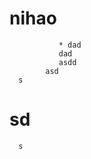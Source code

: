 # nihao
               * dad
               dad   
               asdd
            asd
      s
     
 # sd
      s

